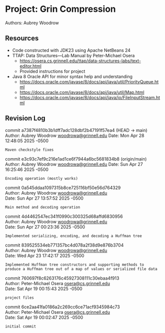 # Project: Grin Compression

Authors: Aubrey Woodrow

## Resources

* Code constructed with JDK23 using Apache NetBeans 24
* TTAP: Data Structures—Lab Manual by Peter-Michael Osera
    - https://osera.cs.grinnell.edu/ttap/data-structures-labs/text-editor.html
    - Provided instructions for project
* Java 8 Oracle API for minor syntax help and understanding
    - https://docs.oracle.com/javase/8/docs/api/java/util/PriorityQueue.html 
    - https://docs.oracle.com/javase/8/docs/api/java/util/Map.html 
    - https://docs.oracle.com/javase/8/docs/api/java/io/FileInputStream.html 


## Revision Log

commit a7387f4810b3b1dff7adc128dbf2b47191f57ea4 (HEAD -> main)
Author: Aubrey Woodrow <woodrowa@grinnell.edu>
Date:   Mon Apr 28 12:48:05 2025 -0500

    Maven checkstyle fixes

commit e3c93c7ef9c216e1ad1ce6f7944a6bc5681834b8 (origin/main)
Author: Aubrey Woodrow <woodrowa@grinnell.edu>
Date:   Sun Apr 27 16:25:46 2025 -0500
                                                                                                                                                                                          
    Encoding operation (mostly works)                                                                                                                                                     
                                                                                                                                                                                          
commit 0a545ddaa1097315b8ce725116bf50e56d764329                                                                                                                                           
Author: Aubrey Woodrow <woodrowa@grinnell.edu>                                                                                                                                            
Date:   Sun Apr 27 13:57:52 2025 -0500                                                                                                                                                    
                                                                                                                                                                                          
    Main method and decoding operation                                                                                                                                                    
                                                                                                                                                                                          
commit 4d4462547ec341f0990c300325d68affd6830956                                                                                                                                           
Author: Aubrey Woodrow <woodrowa@grinnell.edu>                                                                                                                                            
Date:   Sun Apr 27 00:23:36 2025 -0500                                                                                                                                                    
                                                                                                                                                                                          
    Implemented serializing, encoding, and decoding a Huffman tree                                                                                                                        
                                                                                                                                                                                          
commit 839525534eb771357bc4d078a2f38d9e876b3704                                                                                                                                           
Author: Aubrey Woodrow <woodrowa@grinnell.edu>                                                                                                                                            
Date:   Wed Apr 23 17:42:17 2025 -0500                                                                                                                                                    
                                                                                                                                                                                          
    Implemented Huffman tree constructors and supporting methods to                                                                                                                       
    produce a Huffman tree out of a map of values or serialized file data                                                                                                                 
                                                                                                                                                                                          
commit 760697f8c6263176c45927308111c30ebaa4f913                                                                                                                                           
Author: Peter-Michael Osera <osera@cs.grinnell.edu>                                                                                                                                       
Date:   Sat Apr 19 00:15:43 2025 -0500                                                                                                                                                    
                                                                                                                                                                                          
    project files                                                                                                                                                                         
                                                                                                                                                                                          
commit 6ce2aa41fa0186a2c269cc6ce71acf9345984c73                                                                                                                                           
Author: Peter-Michael Osera <osera@cs.grinnell.edu>                                                                                                                                       
Date:   Sat Apr 19 00:02:47 2025 -0500                                                                                                                                                    
                                                                                                                                                                                          
    initial commit 